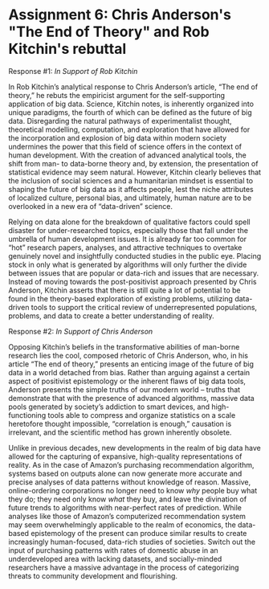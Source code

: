 # Assignment 6: Chris Anderson's "The End of Theory" and Rob Kitchin's rebuttal

Response #1: *In Support of Rob Kitchin*

   In Rob Kitchin’s analytical response to Chris Anderson’s article, “The end of theory,” he rebuts the empiricist argument for the self-supporting application of big data. Science, Kitchin notes, is inherently organized into unique paradigms, the fourth of which can be defined as the future of big data. Disregarding the natural pathways of experimentalist thought, theoretical modelling, computation, and exploration that have allowed for the incorporation and explosion of big data within modern society undermines the power that this field of science offers in the context of human development. With the creation of advanced analytical tools, the shift from man- to data-borne theory and, by extension, the presentation of statistical evidence may seem natural. However, Kitchin clearly believes that the inclusion of social sciences and a humanitarian mindset is essential to shaping the future of big data as it affects people, lest the niche attributes of localized culture, personal bias, and ultimately, human nature are to be overlooked in a new era of “data-driven” science. 

   Relying on data alone for the breakdown of qualitative factors could spell disaster for under-researched topics, especially those that fall under the umbrella of human development issues. It is already far too common for “hot” research papers, analyses, and attractive techniques to overtake genuinely novel and insightfully conducted studies in the public eye. Placing stock in only what is generated by algorithms will only further the divide between issues that are popular or data-rich and issues that are necessary. Instead of moving towards the post-positivist approach presented by Chris Anderson, Kitchin asserts that there is still quite a lot of potential to be found in the theory-based exploration of existing problems, utilizing data-driven tools to support the critical review of underrepresented populations, problems, and data to create a better understanding of reality. 


Response #2: *In Support of Chris Anderson*

   Opposing Kitchin’s beliefs in the transformative abilities of man-borne research lies the cool, composed rhetoric of Chris Anderson, who, in his article “The end of theory,” presents an enticing image of the future of big data in a world detached from bias. Rather than arguing against a certain aspect of positivist epistemology or the inherent flaws of big data tools, Anderson presents the simple truths of our modern world – truths that demonstrate that with the presence of advanced algorithms, massive data pools generated by society’s addiction to smart devices, and high-functioning tools able to compress and organize statistics on a scale heretofore thought impossible, “correlation is enough,” causation is irrelevant, and the scientific method has grown inherently obsolete. 
   
   Unlike in previous decades, new developments in the realm of big data have allowed for the capturing of expansive, high-quality representations of reality. As in the case of Amazon’s purchasing recommendation algorithm, systems based on outputs alone can now generate more accurate and precise analyses of data patterns without knowledge of reason. Massive, online-ordering corporations no longer need to know *why* people buy what they do; they need only know *what* they buy, and leave the divination of future trends to algorithms with near-perfect rates of prediction. While analyses like those of Amazon’s computerized recommendation system may seem overwhelmingly applicable to the realm of economics, the data-based epistemology of the present can produce similar results to create increasingly human-focused, data-rich studies of societies. Switch out the input of purchasing patterns with rates of domestic abuse in an underdeveloped area with lacking datasets, and socially-minded researchers have a massive advantage in the process of categorizing threats to community development and flourishing. 
